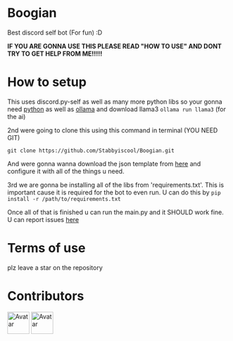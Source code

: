 # Boogian
Best discord self bot (For fun) :D

**IF YOU ARE GONNA USE THIS PLEASE READ "HOW TO USE" AND DONT TRY TO GET HELP FROM ME!!!!!**
# How to setup

This uses discord.py-self as well as many more python libs so your gonna need [python](https://www.python.org/) as well as [ollama](ollama.ai) and download llama3 `ollama run llama3` (for the ai)

2nd were going to clone this using this command in terminal (YOU NEED GIT)

`git clone https://github.com/Stabbyiscool/Boogian.git`

And were gonna wanna download the json template from [here](https://file.io/fUFfquXzqonb) and configure it with all of the things u need.

3rd we are gonna be installing all of the libs from 'requirements.txt'. This is important cause it is required for the bot to even run. U can do this by `pip install -r /path/to/requirements.txt`

Once all of that is finished u can run the main.py and it SHOULD work fine. U can report issues [here](https://github.com/Stabbyiscool/Boogian/issues)

# Terms of use

plz leave a star on the repository

# Contributors
<a href="https://discord.com/users/627905328075505683"><img src="https://images.weserv.nl/?url=https://cdn.discordapp.com/avatars/627905328075505683/a_a8408b7d540869bbbfc2e02d1a41b2dc.gif&fit=cover&mask=circle&maxage=7d" alt="Avatar" style="width:50px;"></a>
<a href="https://discord.com/users/1085537701035524187"><img src="https://images.weserv.nl/?url=https://cdn.discordapp.com/avatars/1085537701035524187/91264516fdd2241c37eec25d79103274.png&fit=cover&mask=circle&maxage=7d" alt="Avatar" style="width:50px;"></a>